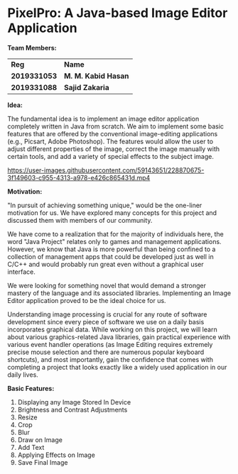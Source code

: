 <!-----

Yay, no errors, warnings, or alerts!

Conversion time: 0.525 seconds.


Using this Markdown file:

1. Paste this output into your source file.
2. See the notes and action items below regarding this conversion run.
3. Check the rendered output (headings, lists, code blocks, tables) for proper
   formatting and use a linkchecker before you publish this page.

Conversion notes:

* Docs to Markdown version 1.0β34
* Thu Mar 30 2023 03:41:00 GMT-0700 (PDT)
* Source doc: Java Project Idea
* Tables are currently converted to HTML tables.
----->



# **PixelPro: A Java-based Image Editor Application**

**Team Members:**


<table>
  <tr>
   <td><strong>Reg</strong>
   </td>
   <td><strong>Name</strong>
   </td>
  </tr>
  <tr>
   <td><strong>2019331053</strong>
   </td>
   <td><strong>M. M. Kabid Hasan</strong>
   </td>
  </tr>
  <tr>
   <td><strong>2019331088</strong>
   </td>
   <td><strong>Sajid Zakaria</strong>
   </td>
  </tr>
</table>


**Idea:**

The fundamental idea is to implement an image editor application completely written in Java from scratch. We aim to implement some basic features that are offered by the conventional image-editing applications (e.g., Picsart, Adobe Photoshop). The features would allow the user to adjust different properties of the image, correct the image manually with certain tools, and add a variety of special effects to the subject image.

https://user-images.githubusercontent.com/59143651/228870675-3f149603-c955-4313-a978-e426c865431d.mp4



**Motivation:**

"In pursuit of achieving something unique," would be the one-liner motivation for us. We have explored many concepts for this project and discussed them with members of our community.

We have come to a realization that for the majority of individuals here, the word "Java Project" relates only to games and management applications. However, we know that Java is more powerful than being confined to a collection of management apps that could be developed just as well in C/C++ and would probably run great even without a graphical user interface.

We were looking for something novel that would demand a stronger mastery of the language and its associated libraries. Implementing an Image Editor application proved to be the ideal choice for us.

Understanding image processing is crucial for any route of software development since every piece of software we use on a daily basis incorporates graphical data. While working on this project, we will learn about various graphics-related Java libraries, gain practical experience with various event handler operations (as Image Editing requires extremely precise mouse selection and there are numerous popular keyboard shortcuts), and most importantly, gain the confidence that comes with completing a project that looks exactly like a widely used application in our daily lives.

**Basic Features:**



1. Displaying any Image Stored In Device
2. Brightness and Contrast Adjustments 
3. Resize
4. Crop
5. Blur
6. Draw on Image
7. Add Text
8. Applying Effects on Image
9. Save Final Image

